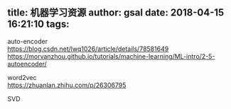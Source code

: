 title: 机器学习资源
author: gsal
date: 2018-04-15 16:21:10
tags:
---
auto-encoder  
https://blog.csdn.net/lwq1026/article/details/78581649  
https://morvanzhou.github.io/tutorials/machine-learning/ML-intro/2-5-autoencoder/

word2vec  
https://zhuanlan.zhihu.com/p/26306795

SVD
